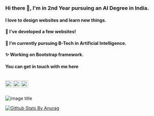 <!--
**AtharvaDeolalikar/AtharvaDeolalikar** is a ✨ _special_ ✨ repository because its `README.md` (this file) appears on your GitHub profile.

Here are some ideas to get you started:

- 🔭 I’m currently working on ...
- 🌱 I’m currently learning ...
- 👯 I’m looking to collaborate on ...
- 🤔 I’m looking for help with ...
- 💬 Ask me about ...
- 📫 How to reach me: ...
- 😄 Pronouns: ...
- ⚡ Fun fact: ...
-->

### Hi there 👋, I'm in 2nd Year pursuing an AI Degree in India.
#### I love to design websites and learn new things.

#### 🔭 I’ve developed a few websites!
#### 🌱 I’m currently pursuing B-Tech in Artificial Intelligence.
#### ✨ Working on Bootstrap framework.


#### You can get in touch with me here


<br/>

<a href="https://twitter.com/AtharvaDD">
  <img align="left" alt="Atharva Deolalikar | Twitter" width="22px" src="https://seeklogo.com/images/T/twitter-logo-A84FE9258E-seeklogo.com.png" />
</a>
<a href="https://www.linkedin.com/in/atharva-deolalikar-767208191/">
  <img align="left" alt="Linkedin" width="22px" src="https://i.ibb.co/7Ybr19R/5a22d420c9a5a7-416105621512231968826.png" />
</a>
<a href="https://www.instagram.com/atharva_deolalikar/">
  <img align="left" alt="Instagram" width="22px" src="https://upload.wikimedia.org/wikipedia/commons/thumb/e/e7/Instagram_logo_2016.svg/1200px-Instagram_logo_2016.svg.png" />
</a>

<br />
<br />

![image title](https://rushter.com/counter.svg)

[![Github Stats By Anurag](https://github-readme-stats.vercel.app/api?username=AtharvaDeolalikar&show_icons=true&count_private=true)](https://www.instagram.com/atharva_deolalikar/)


